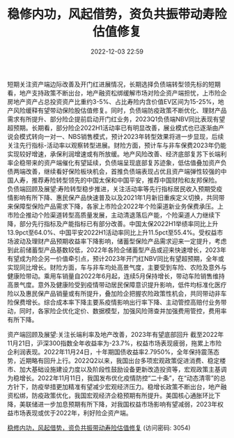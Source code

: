 ﻿---
title: 稳修内功，风起借势，资负共振带动寿险估值修复
date: 2022-12-03 22:59
tags:
- 保险行业
updated: 1970-01-01 08:00:00
---

短期关注资产端边际改善及开门红进展情况，长期选择负债端转型领先标的短期看，地产支持政策不断出台，地产融资松绑缓解市场对险企资产端担忧，上市险企房地产资产占总投资资产比重约3-5%、占比寿险内含价值EV区间为15-25%，地产风险缓释有望带动保险股估值修复。同时，负债端防疫政策不断优化、理财产品需求有所提升、部分险企提前启动开门红业务，2023Q1负债端NBV同比表现有望超预期。长期看，部分险企2022H1活动率已有明显改善，展业模式也已逐渐由产说会模式转向一对一、NBS销售模式，预计2023年转型效果将进一步显现，后续关注先行指标-活动率以观察转型进展。财险方面，预计车与非车保费2023年仍能实现较好增速，承保利润增速或有所放缓。地产风险改善、经济底部复苏下长端利率企稳带来的资产端催化有望延续，负债端呈现底部复苏迹象，低估值叠加资产负债两端改善，继续看好保险板块机会，首推负债端表现占优且资产端弹性较强的中国人寿，推荐寿险转型领先的中国太保和中国平安，推荐中国财险和友邦保险。
负债端回顾及展望:寿险转型稳步推进，关注活动率等先行指标居民收入预期受疫情影响有所下降、惠民保产品快速普及以及2021年1月新旧重疾定义切换，共同带来保障型保险产品需求下降，各家上市险企2022年个险渠道新业务保费承压。上市险企推动个险渠道转型高质量发展，主动清退落后产能，个险渠道人力继续下降，部分先行指标及产能指标已有部分改善。中国太保2022H1举绩率同比上升13.9pct至64.0%、中国平安2022H1活动率同比上升11.5pct至55.4%。受权益市场波动及理财产品预期收益率下降影响，储蓄型保险产品需求迎来一定提升，考虑到此前储蓄型产品基数较低，2022年各险企储蓄型产品或迎来快速增长，2023年有望成为险企另一价值牵引点，预计2023年开门红NBV同比有望超预期，全年或实现同比增长。财险方面，车与非车均处高景气度，主要受到车险、农险及意外与健康险带动。乘用车销量自2022年6月起，连续5月保持增长，带动车险销售维持高景气度。意外及健康险受到疫情带动居民保障意识提升影响，低件均标准化医疗险以及惠民保产品销量或有所提升，叠加险企把握农险政策性机会，共同带动非车险保费增长。综合成本率下降主要系疫情影响出行率下降、主动管控高赔付业务带动，同时，各家险企优化定价、数据模型，加强风险筛查并加强费用管控，费用率有所下降。
<!-- more -->
资产端回顾及展望:关注长端利率及地产改善，2023年有望底部回升
截至2022年11月21日，沪深300指数全年收益率为-23.7%，权益市场表现疲弱，拖累上市险企利润表现。2022年11月24日，十年期国债收益率2.7950%，全年保持震荡态势，近期略有回升上行。2022Q2以来，我国出台多项宏观政策促进消费、稳定楼市、加大基础设施建设力度以及阶段性鼓励设备更新改造投资等，宏观政策主基调为稳增长。2022年11月11日，我国发布优化疫情防控“二十条”，在“动态清零”的总方针下，防疫举措更加精准有望减少宏观经济压力。稳增长政策不断出台，地产融资松绑，防疫政策优化，我国宏观经济企稳预期有所提升。美国核心通胀环比下降，美联储进一步加息预期有所下降，对我国权益市场影响有望减弱，2023年权益市场表现或优于2022年，利好险企资产端。

[稳修内功，风起借势，资负共振带动寿险估值修复](https://url12.ctfile.com/f/3948612-739738523-40b7e2?p=3054)
(访问密码: 3054)


